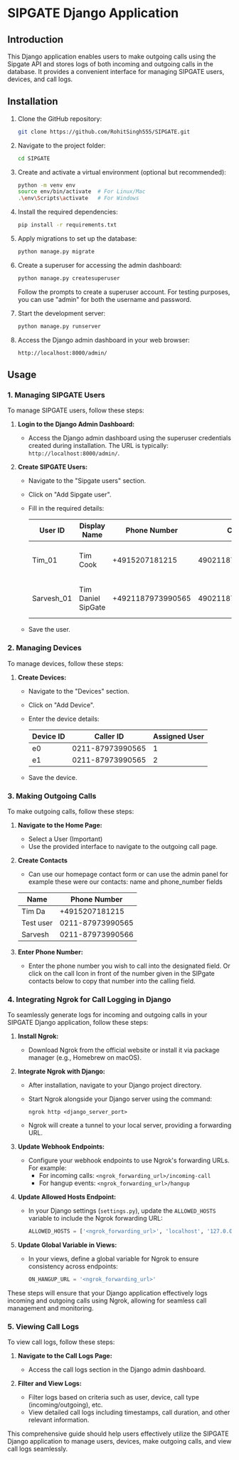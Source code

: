 # SIPGATE Django Application

## Introduction

This Django application enables users to make outgoing calls using the Sipgate API and stores logs of both incoming and outgoing calls in the database. It provides a convenient interface for managing SIPGATE users, devices, and call logs.

## Installation

1. Clone the GitHub repository:

    ```bash
    git clone https://github.com/RohitSingh555/SIPGATE.git
    ```

2. Navigate to the project folder:

    ```bash
    cd SIPGATE
    ```

3. Create and activate a virtual environment (optional but recommended):

    ```bash
    python -m venv env
    source env/bin/activate  # For Linux/Mac
    .\env\Scripts\activate   # For Windows
    ```

4. Install the required dependencies:

    ```bash
    pip install -r requirements.txt
    ```

5. Apply migrations to set up the database:

    ```bash
    python manage.py migrate
    ```

6. Create a superuser for accessing the admin dashboard:

    ```bash
    python manage.py createsuperuser
    ```

    Follow the prompts to create a superuser account. For testing purposes, you can use "admin" for both the username and password.

7. Start the development server:

    ```bash
    python manage.py runserver
    ```

8. Access the Django admin dashboard in your web browser:

    ```
    http://localhost:8000/admin/
    ```

## Usage

### 1. Managing SIPGATE Users

To manage SIPGATE users, follow these steps:

1. **Login to the Django Admin Dashboard:**
   - Access the Django admin dashboard using the superuser credentials created during installation. The URL is typically: `http://localhost:8000/admin/`.

2. **Create SIPGATE Users:**
   - Navigate to the "Sipgate users" section.
   - Click on "Add Sipgate user".
   - Fill in the required details:

     | User ID    | Display Name       | Phone Number       | Caller             | Caller ID           | API Token                             | Token ID   |
     |------------|--------------------|--------------------|--------------------|---------------------|---------------------------------------|------------|
     | Tim_01     | Tim Cook           | +4915207181215     | 49021187973990565 | 0211-87973990565   | c533fb19-c9f9-412b-a37e-b91aeb9b1519  | token-5KIN89|
     | Sarvesh_01 | Tim Daniel SipGate | +4921187973990565  | 49021187973990566 | 0211-87973990565   | c533fb19-c9f9-412b-a37e-b91aeb9b1519  | token-5KIN89|

   - Save the user.

### 2. Managing Devices

To manage devices, follow these steps:

1. **Create Devices:**
   - Navigate to the "Devices" section.
   - Click on "Add Device".
   - Enter the device details:

     | Device ID | Caller ID        | Assigned User |
     |-----------|------------------|---------------|
     | e0        | 0211-87973990565 | 1             |
     | e1        | 0211-87973990565 | 2             |

   - Save the device.

### 3. Making Outgoing Calls

To make outgoing calls, follow these steps:

1. **Navigate to the Home Page:**
    - Select a User (Important)
   - Use the provided interface to navigate to the outgoing call page.

2.  **Create Contacts**
    - Can use our homepage contact form or can use the admin panel
    for example these were our contacts: name and phone_number fields

    | Name      | Phone Number     |
    |-----------|------------------|
    | Tim Da    | +4915207181215   |
    | Test user | 0211-87973990565 |
    | Sarvesh   | 0211-87973990566 |

4. **Enter Phone Number:**
   - Enter the phone number you wish to call into the designated field.
   Or click on the call Icon in front of the number given in the SIPgate contacts below to copy that number into the calling field.

### 4. Integrating Ngrok for Call Logging in Django

To seamlessly generate logs for incoming and outgoing calls in your SIPGATE Django application, follow these steps:

1. **Install Ngrok:**
   - Download Ngrok from the official website or install it via package manager (e.g., Homebrew on macOS).

2. **Integrate Ngrok with Django:**
   - After installation, navigate to your Django project directory.
   - Start Ngrok alongside your Django server using the command:

     ```
     ngrok http <django_server_port>
     ```

   - Ngrok will create a tunnel to your local server, providing a forwarding URL.

3. **Update Webhook Endpoints:**
   - Configure your webhook endpoints to use Ngrok's forwarding URLs. For example:
     - For incoming calls: `<ngrok_forwarding_url>/incoming-call`
     - For hangup events: `<ngrok_forwarding_url>/hangup`

4. **Update Allowed Hosts Endpoint:**
   - In your Django settings (`settings.py`), update the `ALLOWED_HOSTS` variable to include the Ngrok forwarding URL:

     ```python
     ALLOWED_HOSTS = ['<ngrok_forwarding_url>', 'localhost', '127.0.0.1']
     ```

5. **Update Global Variable in Views:**
   - In your views, define a global variable for Ngrok to ensure consistency across endpoints:

     ```python
     ON_HANGUP_URL = '<ngrok_forwarding_url>'
     ```

These steps will ensure that your Django application effectively logs incoming and outgoing calls using Ngrok, allowing for seamless call management and monitoring.

### 5. Viewing Call Logs

To view call logs, follow these steps:

1. **Navigate to the Call Logs Page:**
   - Access the call logs section in the Django admin dashboard.

2. **Filter and View Logs:**
   - Filter logs based on criteria such as user, device, call type (incoming/outgoing), etc.
   - View detailed call logs including timestamps, call duration, and other relevant information.

This comprehensive guide should help users effectively utilize the SIPGATE Django application to manage users, devices, make outgoing calls, and view call logs seamlessly.
